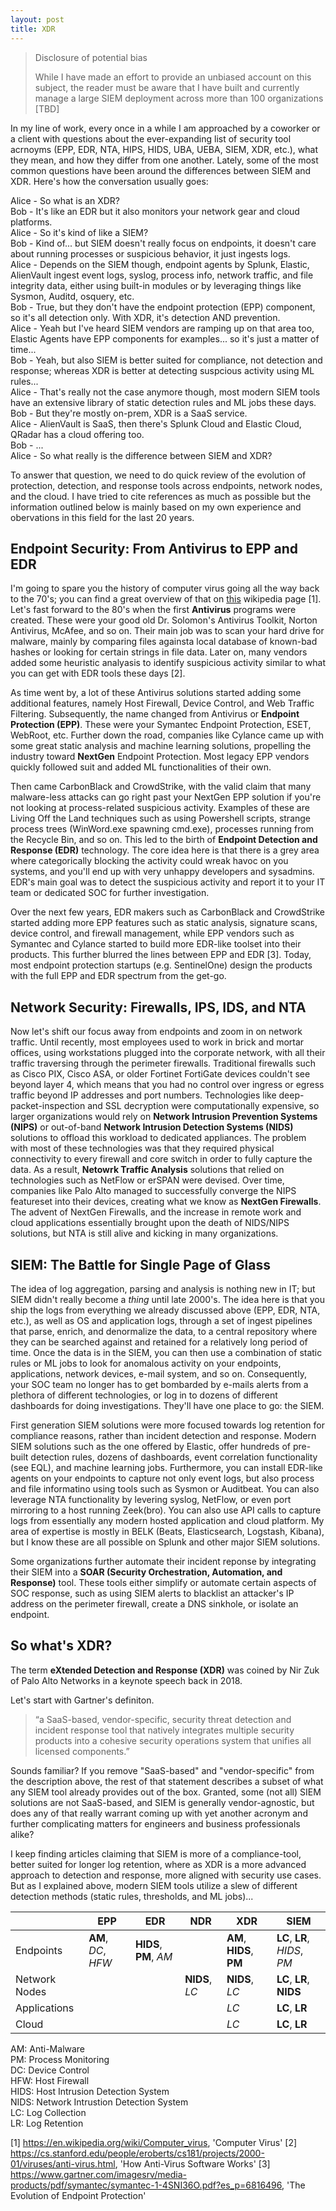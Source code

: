 ```yaml
---
layout: post
title: XDR
---
```


> Disclosure of potential bias
> 
> While I have made an effort to provide an unbiased account on this subject, the reader must be aware that I have built and currently manage a large SIEM deployment across more than 100 organizations [TBD]

In my line of work, every once in a while I am approached by a coworker or a client with questions about the ever-expanding list of security tool acrnoyms (EPP, EDR, NTA, HIPS, HIDS, UBA, UEBA, SIEM, XDR, etc.), what they mean, and how they differ from one another. Lately, some of the most common questions have been around the differences between SIEM and XDR. Here's how the conversation usually goes:

Alice - So what is an XDR?<br>
Bob - It's like an EDR but it also monitors your network gear and cloud platforms.<br>
Alice - So it's kind of like a SIEM?<br>
Bob - Kind of... but SIEM doesn't really focus on endpoints, it doesn't care about running processes or suspicious behavior, it just ingests logs. <br>
Alice - Depends on the SIEM though, endpoint agents by Splunk, Elastic, AlienVault ingest event logs, syslog, process info, network traffic, and file integrity data, either using built-in modules or by leveraging things like Sysmon, Auditd, osquery, etc.<br>
Bob - True, but they don't have the endpoint protection (EPP) component, so it's all detection only. With XDR, it's detection AND prevention.<br>
Alice - Yeah but I've heard SIEM vendors are ramping up on that area too, Elastic Agents have EPP components for examples... so it's just a matter of time...<br>
Bob - Yeah, but also SIEM is better suited for compliance, not detection and response; whereas XDR is better at detecting suspcious activity using ML rules...<br>
Alice - That's really not the case anymore though, most modern SIEM tools have an extensive library of static detection rules and ML jobs these days.<br>
Bob - But they're mostly on-prem, XDR is a SaaS service.<br>
Alice - AlienVault is SaaS, then there's Splunk Cloud and Elastic Cloud, QRadar has a cloud offering too.<br>
Bob - ...<br>
Alice - So what really is the difference between SIEM and XDR?

To answer that question, we need to do quick review of the evolution of protection, detection, and response tools across endpoints, network nodes, and the cloud. I have tried to cite references as much as possible but the information outlined below is mainly based on my own experience and obervations in this field for the last 20 years. 

## Endpoint Security: From Antivirus to EPP and EDR
I'm going to spare you the history of computer virus going all the way back to the 70's; you can find a great overview of that on [this](https://en.wikipedia.org/wiki/Computer_virus) wikipedia page [1]. Let's fast forward to the 80's when the first **Antivirus** programs were created. These were your good old Dr. Solomon's Antivirus Toolkit, Norton Antivirus, McAfee, and so on. Their main job was to scan your hard drive for malware, mainly by comparing files againsta local database of known-bad hashes or looking for certain strings in file data. Later on, many vendors added some heuristic analyasis to identify suspicious activity similar to what you can get with EDR tools these days [2].

As time went by, a lot of these Antivirus solutions started adding some additional features, namely Host Firewall, Device Control, and Web Traffic Filtering. Subsequently, the name changed from Antivirus or **Endpoint Protection (EPP)**. These were your Symantec Endpoint Protection, ESET, WebRoot, etc. Further down the road, companies like Cylance came up with some great static analysis and machine learning solutions, propelling the industry toward **NextGen** Endpoint Protection. Most legacy EPP vendors quickly followed suit and added ML functionalities of their own.

Then came CarbonBlack and CrowdStrike, with the valid claim that many malware-less attacks can go right past your NextGen EPP solution if you're not looking at process-related suspicious activity. Examples of these are Living Off the Land techniques such as using Powershell scripts, strange process trees (WinWord.exe spawning cmd.exe), processes running from the Recycle Bin, and so on. This led to the birth of **Endpoint Detection and Response (EDR)** technology. The core idea here is that there is a grey area where categorically blocking the activity could wreak havoc on you systems, and you'll end up with very unhappy developers and sysadmins. EDR's main goal was to detect the suspicious activity and report it to your IT team or dedicated SOC for further investigation.

Over the next few years, EDR makers such as CarbonBlack and CrowdStrike started adding more EPP features such as static analysis, signature scans, device control, and firewall management, while EPP vendors such as Symantec and Cylance started to build more EDR-like toolset into their products. This further blurred the lines between EPP and EDR [3]. Today, most endpoint protection startups (e.g. SentinelOne) design the products with the full EPP and EDR spectrum from the get-go.

## Network Security: Firewalls, IPS, IDS, and NTA
Now let's shift our focus away from endpoints and zoom in on network traffic. Until recently, most employees used to work in brick and mortar offices, using workstations plugged into the corporate network, with all their traffic traversing through the perimeter firewalls. Traditional firewalls such as Cisco PIX, Cisco ASA, or older Fortinet FortiGate devices couldn't see beyond layer 4, which means that you had no control over ingress or egress traffic beyond IP addresses and port numbers. Technologies like deep-packet-inspection and SSL decryption were computationally expensive, so larger organizations would rely on **Network Intrusion Prevention Systems (NIPS)** or out-of-band **Network Intrusion Detection Systems (NIDS)** solutions to offload this workload to dedicated appliances. The problem with most of these technologies was that they required physical connectivity to every firewall and core switch in order to fully capture the data. As a result, **Netowrk Traffic Analysis** solutions that relied on technologies such as NetFlow or erSPAN were devised. Over time, companies like Palo Alto managed to successfully converge the NIPS featureset into their devices, creating what we know as **NextGen Firewalls**. The advent of NextGen Firewalls, and the increase in remote work and cloud applications essentially brought upon the death of NIDS/NIPS solutions, but NTA is still alive and kicking in many organizations.

## SIEM: The Battle for Single Page of Glass 
The idea of log aggregation, parsing and analysis is nothing new in IT; but SIEM didn't really become a *thing* until late 2000's. The idea here is that you ship the logs from everything we already discussed above (EPP, EDR, NTA, etc.), as well as OS and application logs, through a set of ingest pipelines that parse, enrich, and denormalize the data, to a central repository where they can be searched against and retained for a relatively long period of time. Once the data is in the SIEM, you can then use a combination of static rules or ML jobs to look for anomalous activity on your endpoints, applications, network devices, e-mail system, and so on. Consequently, your SOC team no longer has to get bombarded by e-mails alerts from a plethora of different technologies, or log in to dozens of different dashboards for doing investigations. They'll have one place to go: the SIEM.

First generation SIEM solutions were more focused towards log retention for compliance reasons, rather than incident detection and response. Modern SIEM solutions such as the one offered by Elastic, offer hundreds of pre-built detection rules, dozens of dashboards, event correlation functionality (see EQL), and machine learning jobs. Furthermore, you can install EDR-like agents on your endpoints to capture not only event logs, but also process and file informatino using tools such as Sysmon or Auditbeat. You can also leverage NTA functionality by levering syslog, NetFlow, or even port mirroring to a host running Zeek(bro). You can also use API calls to capture logs from essentially any modern hosted application and cloud platform. My area of expertise is mostly in BELK (Beats, Elasticsearch, Logstash, Kibana), but I know these are all possible on Splunk and other major SIEM solutions.

Some organizations further automate their incident reponse by integrating their SIEM into a **SOAR (Security Orchestration, Automation, and Response)** tool. These tools either simplify or automate certain aspects of SOC response, such as using SIEM alerts to blacklist an attacker's IP address on the perimeter firewall, create a DNS sinkhole, or isolate an endpoint.

## So what's XDR?
The term **eXtended Detection and Response (XDR)** was coined by Nir Zuk of Palo Alto Networks in a keynote speech back in 2018. 

Let's start with Gartner's definiton.

> “a SaaS-based, vendor-specific, security threat detection and incident response tool that natively integrates multiple security products into a cohesive security operations system that unifies all licensed components.”

Sounds familiar? If you remove "SaaS-based" and "vendor-specific" from the description above, the rest of that statement describes a subset of what any SIEM tool already provides out of the box. Granted, some (not all) SIEM solutions are not SaaS-based, and SIEM is generally vendor-agnostic, but does any of that really warrant coming up with yet another acronym and further complicating matters for engineers and business professionals alike?

I keep finding articles claiming that SIEM is more of a compliance-tool, better suited for longer log retention, where as XDR is a more advanced approach to detection and response, more aligned with security use cases. But as I explained above, modern SIEM tools utilize a slew of different detection methods (static rules, thresholds, and ML jobs)...



|               | EPP                 | EDR                    | NDR            | XDR                      | SIEM                         |
| ---           | ---                 | ---                    | ---            | ---                      | ---                          |
| Endpoints     | **AM**, *DC*, *HFW* | **HIDS**, **PM**, *AM* |                | **AM**, **HIDS**, **PM** | **LC**, **LR**, *HIDS*, *PM* |
| Network Nodes |                     |                        | **NIDS**, *LC* | **NIDS**, *LC*           | **LC**, **LR**, **NIDS**     |
| Applications  |                     |                        |                | *LC*                     | **LC**, **LR**               |
| Cloud         |                     |                        |                | *LC*                     | **LC**, **LR**               |

AM: Anti-Malware<br>
PM: Process Monitoring<br>
DC: Device Control<br>
HFW: Host Firewall<br>
HIDS: Host Intrusion Detection System<br>
NIDS: Network Intrustion Detection System<br>
LC: Log Collection<br>
LR: Log Retention<br>


[1] https://en.wikipedia.org/wiki/Computer_virus, 'Computer Virus'
[2] https://cs.stanford.edu/people/eroberts/cs181/projects/2000-01/viruses/anti-virus.html, 'How Anti-Virus Software Works'
[3] https://www.gartner.com/imagesrv/media-products/pdf/symantec/symantec-1-4SNI36O.pdf?es_p=6816496, 'The Evolution of Endpoint Protection'
